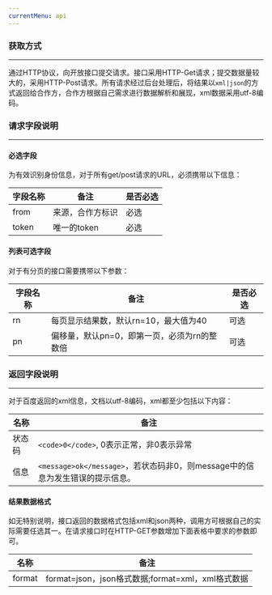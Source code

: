 ```yaml
---
currentMenu: api
---
```


### 获取方式 ###
------------
通过HTTP协议，向开放接口提交请求。接口采用HTTP-Get请求；提交数据量较大的，采用HTTP-Post请求。所有请求经过后台处理后，将结果以`xml|json`的方式返回给合作方，合作方根据自己需求进行数据解析和展现，<red>xml数据采用utf-8编码</red>。

### 请求字段说明 ###
------------
#### 必选字段 ####
为有效识别身份信息，对于所有get/post请求的URL，<red>必须携带以下信息</red>：

|字段名称  | 备注 | 是否必选
| ------------ | ------------ | ------------
| from   | 来源，合作方标识| <red>必选</red>
| token  | 唯一的token | <red>必选</red>

#### 列表可选字段 ####
对于有分页的接口需要携带以下参数：

|字段名称  | 备注 | 是否必选
| ------------ | ------------ | ------------
|rn	| 每页显示结果数，默认rn=10，最大值为40	| 可选
|pn	| 偏移量，默认pn=0，即第一页，必须为rn的整数倍 | 可选


### 返回字段说明 ###
------------
对于百度返回的xml信息，文档以utf-8编码，xml都至少包括以下内容：

|名称  | 备注
| ------------ | ------------
| 状态码   | ```<code>0</code>```, 0表示正常，非0表示异常
| 信息  | ```<message>ok</message>```，若状态码非0，则message中的信息为发生错误的提示信息。


#### 结果数据格式 ####
如无特别说明，接口返回的数据格式包括xml和json两种，调用方可根据自己的实际需要任选其一。在请求接口时在HTTP-GET参数增加下面表格中要求的参数即可。

|名称  | 备注
| ------------ | ------------
|format	|format=json，json格式数据;format=xml，xml格式数据
